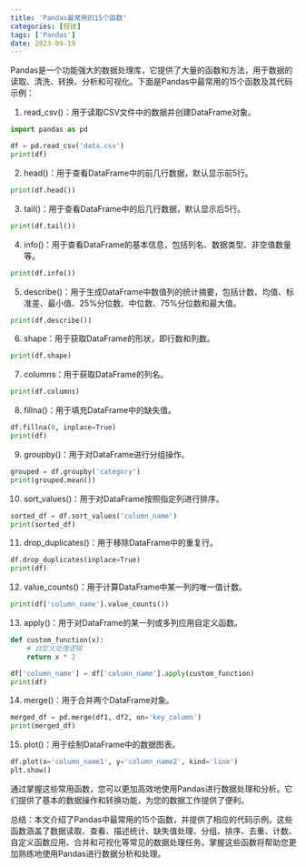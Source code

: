 ```yaml
---
title: 'Pandas最常用的15个函数'
categories: [程技]
tags: ['Pandas']
date: 2023-09-19
---
```

Pandas是一个功能强大的数据处理库，它提供了大量的函数和方法，用于数据的读取、清洗、转换、分析和可视化。下面是Pandas中最常用的15个函数及其代码示例：

1. read_csv()：用于读取CSV文件中的数据并创建DataFrame对象。
```python
import pandas as pd

df = pd.read_csv('data.csv')
print(df)
```

2. head()：用于查看DataFrame中的前几行数据，默认显示前5行。

```python
print(df.head())
```

3. tail()：用于查看DataFrame中的后几行数据，默认显示后5行。

```python
print(df.tail())
```

4. info()：用于查看DataFrame的基本信息，包括列名、数据类型、非空值数量等。

```python
print(df.info())
```

5. describe()：用于生成DataFrame中数值列的统计摘要，包括计数、均值、标准差、最小值、25%分位数、中位数、75%分位数和最大值。

```python
print(df.describe())
```

6. shape：用于获取DataFrame的形状，即行数和列数。

```python
print(df.shape)
```

7. columns：用于获取DataFrame的列名。

```python
print(df.columns)
```

8. fillna()：用于填充DataFrame中的缺失值。

```python
df.fillna(0, inplace=True)
print(df)
```

9. groupby()：用于对DataFrame进行分组操作。

```python
grouped = df.groupby('category')
print(grouped.mean())
```

10. sort_values()：用于对DataFrame按照指定列进行排序。

```python
sorted_df = df.sort_values('column_name')
print(sorted_df)
```

11. drop_duplicates()：用于移除DataFrame中的重复行。

```python
df.drop_duplicates(inplace=True)
print(df)
```

12. value_counts()：用于计算DataFrame中某一列的唯一值计数。

```python
print(df['column_name'].value_counts())
```

13. apply()：用于对DataFrame的某一列或多列应用自定义函数。

```python
def custom_function(x):
    # 自定义处理逻辑
    return x * 2

df['column_name'] = df['column_name'].apply(custom_function)
print(df)
```

14. merge()：用于合并两个DataFrame对象。

```python
merged_df = pd.merge(df1, df2, on='key_column')
print(merged_df)
```

15. plot()：用于绘制DataFrame中的数据图表。

```python
df.plot(x='column_name1', y='column_name2', kind='line')
plt.show()
```

通过掌握这些常用函数，您可以更加高效地使用Pandas进行数据处理和分析。它们提供了基本的数据操作和转换功能，为您的数据工作提供了便利。

总结：本文介绍了Pandas中最常用的15个函数，并提供了相应的代码示例。这些函数涵盖了数据读取、查看、描述统计、缺失值处理、分组、排序、去重、计数、自定义函数应用、合并和可视化等常见的数据处理任务。掌握这些函数将帮助您更加熟练地使用Pandas进行数据分析和处理。